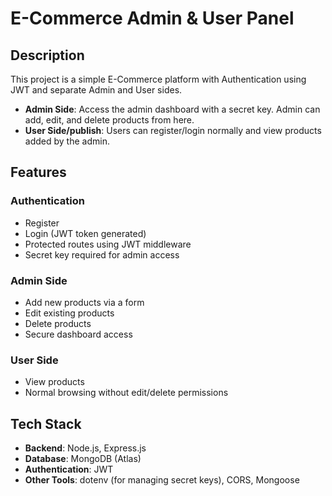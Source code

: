 # E-Commerce Admin & User Panel

## Description
This project is a simple E-Commerce platform with Authentication using JWT and separate Admin and User sides.

- **Admin Side**: Access the admin dashboard with a secret key. Admin can add, edit, and delete products from here.
- **User Side/publish**: Users can register/login normally and view products added by the admin.

## Features

### Authentication
- Register 
- Login (JWT token generated)
- Protected routes using JWT middleware
- Secret key required for admin access

### Admin Side
- Add new products via a form
- Edit existing products
- Delete products
- Secure dashboard access

### User Side
- View products
- Normal browsing without edit/delete permissions

## Tech Stack
- **Backend**: Node.js, Express.js
- **Database**: MongoDB (Atlas)
- **Authentication**: JWT 
- **Other Tools**: dotenv (for managing secret keys), CORS, Mongoose



